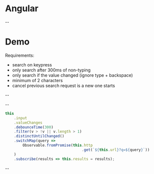 # Angular

--
# Demo 

Requirements:

* search on keypress
* only search after 300ms of non-typing
* only search if the value changed (ignore type + backspace)
* minimum of 2 characters
* cancel previous search request is a new one starts

--
<!-- .slide: data-background="img/math.gif" -->

--
```typescript
this
    .input
    .valueChanges
    .debounceTime(300)
    .filter(v > !v || v.length > 1)
    .distinctUntilChanged()
    .switchMap(query => 
        Observable.fromPromise(this.http
                                   .get(`${this.url}?q=${query}`))
    )
    .subscribe(results => this.results = results);
```

--
<!-- .slide: data-background="img/fire.gif" -->
